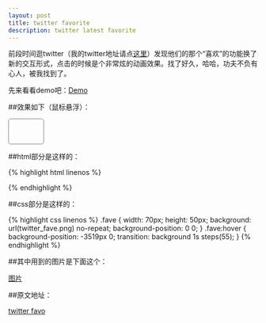 ```yaml
---
layout: post
title: twitter favorite
description: twitter latest favorite
---
```

前段时间逛twitter（我的twitter地址请点<a href="http://www.twitter.com/jianqing" target="_blank">这里</a>）发现他们的那个“喜欢”的功能换了新的交互形式，点击的时候是个非常炫的动画效果。找了好久，哈哈，功夫不负有心人，被我找到了。

先来看看demo吧：[Demo](http://woaixiangbao.github.com/demo/20150211/twitter-favorite.html)

##效果如下（鼠标悬浮）：


<style>
.demo-fave {
    border: 1px solid gray;
    border-radius: 5px;
    display:inline-block;
    width: 70px;
    height: 50px;
    background: url(http://woaixiangbao.github.com/demo/20150211/twitter_fave.png) no-repeat;
    background-position: 0 0;
}
.demo-fave:hover {
    background-position: -3519px 0;
    transition: background 1s steps(55);
}
</style>

<span class="demo-fave"></span>

##html部分是这样的：

{% highlight html linenos %}
<section class="fave"></section>
{% endhighlight %}

##css部分是这样的：


{% highlight css linenos %}
.fave {
    width: 70px;
    height: 50px;
    background: url(twitter_fave.png) no-repeat;
    background-position: 0 0;
}
.fave:hover {
    background-position: -3519px 0;
    transition: background 1s steps(55);
}
{% endhighlight %}

##其中用到的图片是下面这个：

<a href="http://woaixiangbao.github.com/demo/20150211/twitter_fave.png">图片</a>

##原文地址：

[twitter favo](https://cssanimation.rocks/twitter-fave/ "twitter favo")